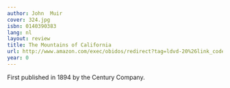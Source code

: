 ```yaml
---
author: John  Muir
cover: 324.jpg
isbn: 0140390383
lang: nl
layout: review
title: The Mountains of California
url: http://www.amazon.com/exec/obidos/redirect?tag=ldvd-20%26link_code=xm2%26camp=2025%26creative=165953%26path=http://www.amazon.com/gp/redirect.html%253fASIN=0140390383%2526tag=ldvd-20%2526lcode=xm2%2526cID=2025%2526ccmID=165953%2526location=/o/ASIN/0140390383%25253FSubscriptionId=0VJDVJ14KM0P0VXDCQ82
year: 0
---
```

First published in 1894 by the Century Company.
